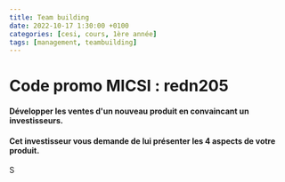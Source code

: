 ```yaml
---
title: Team building
date: 2022-10-17 1:30:00 +0100
categories: [cesi, cours, 1ère année]
tags: [management, teambuilding]
---
```


# Code promo MICSI : redn205

#### Développer les ventes d'un nouveau produit en convaincant un investisseurs.
#### Cet investisseur vous demande de lui présenter les 4 aspects de votre produit.

S